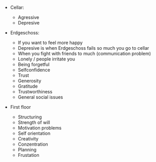       

-   Cellar:
	-   Agressive
	-   Depresive

-   Erdgeschoss:
	-   If you want to feel more happy
	-   Depresive is when Erdgeschoss fails so much you go to cellar
	-   When you fight with friends to much (communication problem)
	-   Lonely / people irritate you
	-   Being forgetful 
	-   Selfconfidence 
	-   Trust
	-   Generosity 
	-   Gratitude 
	-   Trustworthiness 
	-   General social issues

-   First floor
	-   Structuring 
	-   Strength of will
	-   Motivation problems
	-   Self orientation 
	-   Creativity 
	-   Conzentration 
	-   Planning 
	-   Frustation